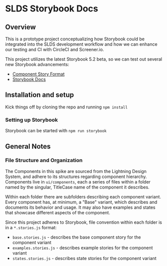 # SLDS Storybook Docs

## Overview

This is a prototype project conceptualizing how Storybook could be integrated into the SLDS development workflow and how we can enhance our testing and CI with CircleCI and Screener.io.

This project utilizes the latest Storybook 5.2 beta, so we can test out several new Storybook advancements:

- [Component Story Format](https://medium.com/storybookjs/component-story-format-66f4c32366df)
- [Storybook Docs](https://github.com/storybookjs/storybook/blob/next/addons/docs/README.md)

## Installation and setup

Kick things off by cloning the repo and running `npm install`

### Setting up Storybook

Storybook can be started with `npm run storybook`

## General Notes

### File Structure and Organization

The Components in this spike are sourced from the Lightning Design System, and adhere to its structures regarding component hierarchy. Components live in `ui/components`, each a series of files within a folder named by the singular, TitleCase name of the component it describes.

Within each folder there are subfolders describing each component variant. Every component has, at minimum, a "Base" variant, which describes and documents its behavior and usage. It may also have examples and states that showcase different aspects of the component.

Since this project adheres to Storybook, file convention within each folder is in a `*.stories.js` format:

- `base.stories.js` - describes the base component story for the component variant
- `examples.stories.js` - describes example stories for the component variant
- `states.stories.js` - describes state stories for the component variant
